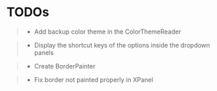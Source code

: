 # TODOs

> - Add backup color theme in the ColorThemeReader

> - Display the shortcut keys of the options inside the dropdown panels

> - Create BorderPainter

> - Fix border not painted properly in XPanel
